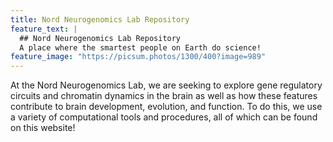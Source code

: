 ```yaml
---
title: Nord Neurogenomics Lab Repository
feature_text: |
  ## Nord Neurogenomics Lab Repository
  A place where the smartest people on Earth do science!
feature_image: "https://picsum.photos/1300/400?image=989"
---
```

At the Nord Neurogenomics Lab, we are seeking to explore gene regulatory circuits and chromatin dynamics in the brain as well as how these features contribute to brain development, evolution, and function. To do this, we use a variety of computational tools and procedures, all of which can be found on this website! 

<style>
div.ex1 {
  width: 300px;
  height: 400px;
  overflow-y: scroll;
}
<style>

{% include button.html text="Twitter" icon="twitter" link="https://twitter.com/NordLabUCD" color="#0d94e7" %} 


<div class="ex1"> 
  <a class="twitter-timeline" data-tweet-limit="8" data-theme="dark" href="https://twitter.com/NordLabUCD" data-width="300" data-height="400">Tweets by The Nord Lab</a>   
  <script async src="https://platform.twitter.com/widgets.js" charset="utf-8"></script>
</div>
















